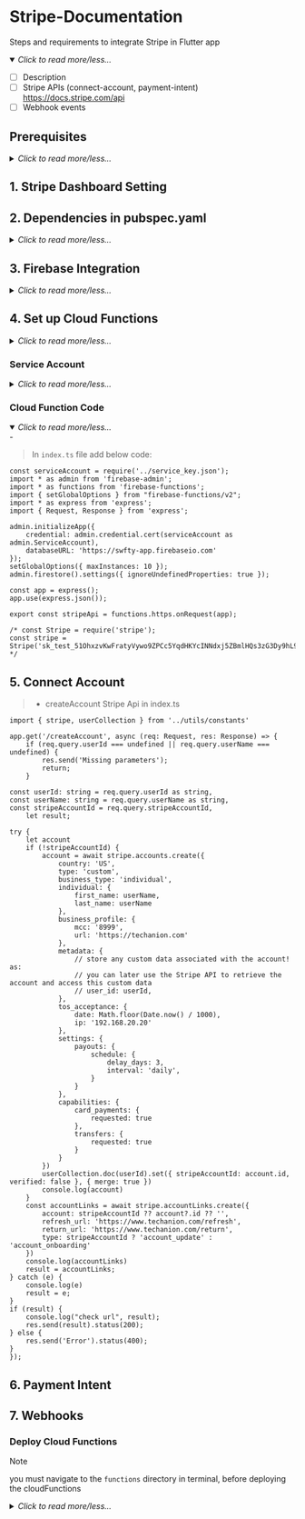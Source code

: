 # Stripe-Documentation
Steps and requirements to integrate Stripe in Flutter app
<details open>
  <summary><i>Click to read more/less...</i></summary>
  
- [ ] Description
- [ ] Stripe APIs (connect-account, payment-intent) https://docs.stripe.com/api
- [ ] Webhook events

## Prerequisites
<details >
  <summary><i>Click to read more/less...</i></summary>
  
> - ***Stripe Account :*** Create an account on [Stripe](https://dashboard.stripe.com/register) if you haven't already.
> - ***Flutter SDK :*** Make sure you have Flutter installed.
> - ***Node.js :*** Make sure you have Node.js installed. You can download it from [here](https://nodejs.org/en).
> - ***Firebase Project :*** Create a project on Firebase.
</details>

## 1. Stripe Dashboard Setting

## 2. Dependencies in pubspec.yaml
<details >
  <summary><i>Click to read more/less...</i></summary>
  
add following packages with the latest compatible versions in your pubspec.yaml file
- flutter_stripe:
- webview_flutter:
- firebase_core:
- cloud_functions:
</details>

## 3. Firebase Integration
<details >
  <summary><i>Click to read more/less...</i></summary>
  
> - ***Firebase CLI :*** Install the Firebase CLI by running below command in your terminal.

    npm install -g firebase-tools
      
> - ***Firebase Authentication:*** Authenticate your Firebase account by running below command in your terminal.

    firebase login


</details>
</details>

## 4. Set up Cloud Functions
<details >
  <summary><i>Click to read more/less...</i></summary>
  
- [Read this to get started with cloud functions](https://firebase.google.com/docs/functions/get-started?gen=2nd) follow to step 5

- Create a new folder `cloud_functions` in your project and run the below commands in your terminal.
> - Navigate to `cloud_functions` directory

    cd cloud_functions
> - Initialize Firebase Cloud Functions in your project

    firebase init functions
> - Navigate to the functions directory 

    cd functions
> - Install the Stripe Node.js package

    npm install stripe --save
</details>
  
### Service Account 
<details >
  <summary><i>Click to read more/less...</i></summary>
  
> service_key.json

Required to operate Cloud Functions for Firebase
</details>

### Cloud Function Code
<details open>
  <summary><i>Click to read more/less...</i></summary>
-
  
> In `index.ts` file add below code:

    const serviceAccount = require('../service_key.json');
    import * as admin from 'firebase-admin';
    import * as functions from 'firebase-functions';
    import { setGlobalOptions } from "firebase-functions/v2";
    import * as express from 'express';
    import { Request, Response } from 'express';

    admin.initializeApp({
        credential: admin.credential.cert(serviceAccount as admin.ServiceAccount),
        databaseURL: 'https://swfty-app.firebaseio.com'
    });
    setGlobalOptions({ maxInstances: 10 });
    admin.firestore().settings({ ignoreUndefinedProperties: true });
    
    const app = express();
    app.use(express.json());

    export const stripeApi = functions.https.onRequest(app);
    
    /* const Stripe = require('stripe');
    const stripe = Stripe('sk_test_51OhxzvKwFratyVywo9ZPCc5YqdHKYcINNdxj5ZBmlHQs3zG3Dy9hL9cctqOmBO4dobfgpUf7ZtLkSS7XJs5YSBRn00ZgCgs71C'); */
    
</details>

## 5. Connect Account

> - createAccount Stripe Api in index.ts

    import { stripe, userCollection } from '../utils/constants'
      
    app.get('/createAccount', async (req: Request, res: Response) => {
        if (req.query.userId === undefined || req.query.userName === undefined) {
            res.send('Missing parameters');
            return;
        }

    const userId: string = req.query.userId as string,
    const userName: string = req.query.userName as string,
    const stripeAccountId = req.query.stripeAccountId,
        let result;

    try {
        let account
        if (!stripeAccountId) {
            account = await stripe.accounts.create({
                country: 'US',
                type: 'custom',
                business_type: 'individual',
                individual: {
                    first_name: userName,
                    last_name: userName
                },
                business_profile: {
                    mcc: '8999',
                    url: 'https://techanion.com'
                },
                metadata: {
                    // store any custom data associated with the account! as:
                    // you can later use the Stripe API to retrieve the account and access this custom data
                    // user_id: userId,
                },
                tos_acceptance: {
                    date: Math.floor(Date.now() / 1000),
                    ip: '192.168.20.20'
                },
                settings: {
                    payouts: {
                        schedule: {
                            delay_days: 3,
                            interval: 'daily',
                        }
                    }
                },
                capabilities: {
                    card_payments: {
                        requested: true
                    },
                    transfers: {
                        requested: true
                    }
                }
            })
            userCollection.doc(userId).set({ stripeAccountId: account.id, verified: false }, { merge: true })
            console.log(account)
        }
        const accountLinks = await stripe.accountLinks.create({
            account: stripeAccountId ?? account?.id ?? '',
            refresh_url: 'https://www.techanion.com/refresh',
            return_url: 'https://www.techanion.com/return',
            type: stripeAccountId ? 'account_update' : 'account_onboarding'
        })
        console.log(accountLinks)
        result = accountLinks;
    } catch (e) {
        console.log(e)
        result = e;
    }
    if (result) {
        console.log("check url", result);
        res.send(result).status(200);
    } else {
        res.send('Error').status(400);
    }
    }); 

    
## 6. Payment Intent 



## 7. Webhooks

### Deploy Cloud Functions
> [!NOTE]
> you must navigate to the `functions` directory in terminal, before deploying the cloudFunctions

<details >
  <summary><i>Click to read more/less...</i></summary>


- Run one of the below commands in terminal to deploy:
> To deploy all cloud functions

    firebase deploy --only functions

OR
    
> To deploy single cloud function

    firebase deploy --only functions:<function_name_here>
  
</details>
